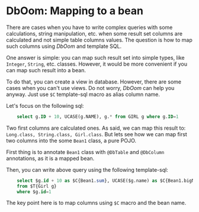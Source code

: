 # DbOom: Mapping to a bean

There are cases when you have to write complex queries with some
calculations, string manipulation, etc. when some result set columns are
calculated and not simple table columns values. The question is how to
map such columns using *DbOom* and template SQL.

One answer is simple: you can map such result set into simple types,
like `Integer`, `String`, etc. classes. However, it would be more
convenient if you can map such result into a bean.

To do that, you can create a view in database. However, there are some
cases when you can't use views. Do not worry, *DbOom* can help you
anyway. Just use `$C` template-sql macro as alias column name.

Let's focus on the following sql:

~~~~~ sql
    select g.ID + 10, UCASE(g.NAME), g.* from GIRL g where g.ID=1
~~~~~

Two first columns are calculated ones. As said, we can map this result
to: `Long.class, String.class, Girl.class`. But lets see how we can map
first two columns into the some `Bean1` class, a pure POJO.

First thing is to annotate `Bean1` class with `@DbTable` and `@DbColumn`
annotations, as it is a mapped bean.

Then, you can write above query using the following template-sql:

~~~~~ sql
    select $g.id + 10 as $C{Bean1.sum}, UCASE($g.name) as $C{Bean1.bigName}, $C{g.*}
    from $T{Girl g}
    where $g.id=1
~~~~~

The key point here is to map columns using `$C` macro and the bean name.

